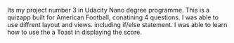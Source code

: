 Its my project number 3 in Udacity Nano degree programme.
This is a quizapp built for American Football, conatining 4 questions.
I was able to use diffrent layout and views.
including if/else statement.
I was able to learn how to use the a Toast in displaying the score.
